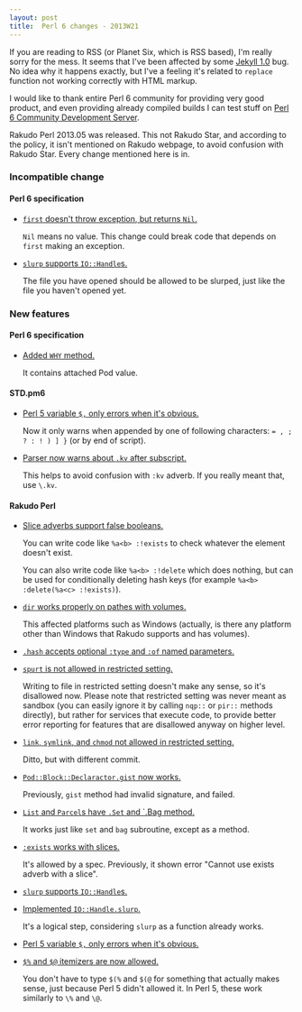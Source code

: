 ```yaml
---
layout: post
title:  Perl 6 changes - 2013W21
---
```

If you are reading to RSS (or Planet Six, which is RSS based), I'm
really sorry for the mess. It seems that I've been affected by some
[Jekyll 1.0](http://jekyllrb.com/) bug. No idea why it happens exactly,
but I've a feeling it's related to `replace` function not working
correctly with HTML markup.

I would like to thank entire Perl 6 community for providing very good
product, and even providing already compiled builds I can test stuff on
[Perl 6 Community Development Server](http://perlcabal.org/).

Rakudo Perl 2013.05 was released. This not Rakudo Star, and according
to the policy, it isn't mentioned on Rakudo webpage, to avoid confusion
with Rakudo Star. Every change mentioned here is in.

### Incompatible change
#### Perl 6 specification
* [`first` doesn't throw exception, but returns `Nil`.](https://github.com/perl6/specs/commit/381e96a2d7edcf745f160644297f4ee924a1a405)

  `Nil` means no value. This change could break code that depends on
  `first` making an exception.

* [`slurp` supports `IO::Handle`s.](https://github.com/perl6/specs/commit/c2ac9b87beeb748f3f97def81524e1480dbbea37)

  The file you have opened should be allowed to be slurped, just like
  the file you haven't opened yet.

### New features
#### Perl 6 specification
* [Added `WHY` method.](https://github.com/perl6/specs/commit/2d423f2f1fa0a6171a00d121c6089cb9c8ca5862)

  It contains attached Pod value.

#### STD.pm6
* [Perl 5 variable `$,` only errors when it's obvious.](https://github.com/perl6/std/commit/8850393dd76c49f51ae79a2da31dd3b6fb63b7ed)

  Now it only warns when appended by one of following characters:
  `= , ; ? : ! ) ] }` (or by end of script).

* [Parser now warns about `.kv` after subscript.](https://github.com/perl6/std/commit/033608798daf047735dd08ed8e8513ebd1a78602)

  This helps to avoid confusion with `:kv` adverb. If you really meant
  that, use `\.kv`.

#### Rakudo Perl
* [Slice adverbs support false booleans.](https://github.com/rakudo/rakudo/commit/5e360a6fa2367e99cbf29492512966c49e4aefc6)

  You can write code like `%a<b> :!exists` to check whatever the
  element doesn't exist.

  You can also write code like `%a<b> :!delete` which does nothing,
  but can be used for conditionally deleting hash keys (for example
  `%a<b> :delete(%a<c> :!exists)`).

* [`dir` works properly on pathes with volumes.](https://github.com/rakudo/rakudo/commit/849f4f68644ed7acdc49d0c23ecff55e806cdbed)

  This affected platforms such as Windows (actually, is there any
  platform other than Windows that Rakudo supports and has volumes).

* [`.hash` accepts optional `:type` and `:of` named parameters.](https://github.com/rakudo/rakudo/commit/61db0e0134dd03aaf89af9a177c2bd33caed3118)

* [`spurt` is not allowed in restricted setting.](https://github.com/rakudo/rakudo/commit/c52f15f0e22626a2e38b1cbe2742e418378c930f)

  Writing to file in restricted setting doesn't make any sense, so it's
  disallowed now. Please note that restricted setting was never meant
  as sandbox (you can easily ignore it by calling `nqp::` or `pir::`
  methods directly), but rather for services that execute code, to
  provide better error reporting for features that are disallowed
  anyway on higher level.

* [`link`, `symlink`, and `chmod` not allowed in restricted setting.](https://github.com/rakudo/rakudo/commit/362a098be92ffd3fb0716781aecc38cb2e6c163e)

  Ditto, but with different commit.

* [`Pod::Block::Declaractor.gist` now works.](https://github.com/rakudo/rakudo/commit/ad0c3f07b8722688e2ed7883676944c207755a54)

  Previously, `gist` method had invalid signature, and failed.

* [`List` and `Parcel`s have `.Set` and `.Bag method.](https://github.com/rakudo/rakudo/commit/a134b18ca72eaf5c902250674b6b8aa475748fe7)

  It works just like `set` and `bag` subroutine, except as a method.

* [`:exists` works with slices.](https://github.com/rakudo/rakudo/commit/267c54c11e273d7d0843640e7a86bdaacdc465ce)

  It's allowed by a spec. Previously, it shown error "Cannot use exists
  adverb with a slice".

* [`slurp` supports `IO::Handle`s.](https://github.com/rakudo/rakudo/commit/1a9b0da7e0de65795e9920889b0c4b928d333914)

* [Implemented `IO::Handle.slurp`.](https://github.com/rakudo/rakudo/commit/5fa040fb7ba60e4972e2eda66cbfe6a816b5e7e7)

  It's a logical step, considering `slurp` as a function already works.

* [Perl 5 variable `$,` only errors when it's obvious.](https://github.com/rakudo/rakudo/commit/25bfa5fa80f9ff2b849578af45b6f31da8606aba)

* [`$%` and `$@` itemizers are now allowed.](https://github.com/rakudo/rakudo/commit/90daa18887159503da3db18554b18c111bf49899)

  You don't have to type `$(%` and `$(@` for something that actually
  makes sense, just because Perl 5 didn't allowed it. In Perl 5, these
  work similarly to `\%` and `\@`.
